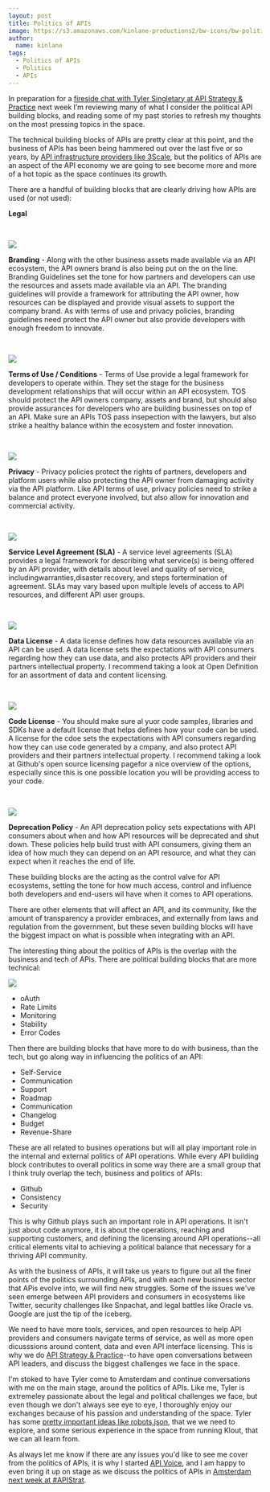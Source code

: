```yaml
---
layout: post
title: Politics of APIs
image: https://s3.amazonaws.com/kinlane-productions2/bw-icons/bw-politics.png
author:
  name: kinlane
tags:
  - Politics of APIs
  - Politics
  - APIs
---
```

In preparation for a [fireside chat with Tyler Singletary at API Strategy & Practice](http://www.apistrategyconference.com/2014Amsterdam/schedule.php) next week I’m reviewing many of what I consider the political API building blocks, and reading some of my past stories to refresh my thoughts on the most pressing topics in the space.

The technical building blocks of APIs are pretty clear at this point, and the business of APIs has been being hammered out over the last five or so years, by [API infrastructure providers like 3Scale](http://bit.ly/13esk6Q), but the politics of APIs are an aspect of the API economy we are going to see become more and more of a hot topic as the space continues its growth.

There are a handful of building blocks that are clearly driving how APIs are used (or not used):

**Legal**

 

![](http://kinlane-productions2.s3.amazonaws.com/api-evangelist-site/building-blocks/bw-brand.png)

**Branding** - Along with the other business assets made available via an API ecosystem, the API owners brand is also being put on the on the line. Branding Guidelines set the tone for how partners and developers can use the resources and assets made available via an API. The branding guidelines will provide a framework for attributing the API owner, how resources can be displayed and provide visual assets to support the company brand. As with terms of use and privacy policies, branding guidelines need protect the API owner but also provide developers with enough freedom to innovate.

  

 

![](http://kinlane-productions2.s3.amazonaws.com/api-evangelist-site/building-blocks/bw-terms-conditions.png)

**Terms of Use / Conditions** - Terms of Use provide a legal framework for developers to operate within. They set the stage for the business development relationships that will occur within an API ecosystem. TOS should protect the API owners company, assets and brand, but should also provide assurances for developers who are building businesses on top of an API. Make sure an APIs TOS pass insepection with the lawyers, but also strike a healthy balance within the ecosystem and foster innovation.

  

 

![](http://kinlane-productions2.s3.amazonaws.com/api-evangelist-site/building-blocks/bw-privacy.png)

**Privacy** - Privacy policies protect the rights of partners, developers and platform users while also protecting the API owner from damaging activity via the API platform. Like API terms of use, privacy policies need to strike a balance and protect everyone involved, but also allow for innovation and commercial activity.

  

 

![](http://kinlane-productions2.s3.amazonaws.com/api-evangelist-site/building-blocks/bw-handshake.jpg)

**Service Level Agreement (SLA)** - A service level agreements (SLA) provides a legal framework for describing what service(s) is being offered by an API provider, with details about level and quality of service, includingwarranties,disaster recovery, and steps fortermination of agreement. SLAs may vary based upon multiple levels of access to API resources, and different API user groups.

  

 

![](http://kinlane-productions2.s3.amazonaws.com/api-evangelist-site/building-blocks/bw-data-license.png)

**Data License** - A data license defines how data resources available via an API can be used. A data license sets the expectations with API consumers regarding how they can use data, and also protects API providers and their partners intellectual property. I recommend taking a look at Open Definition for an assortment of data and content licensing.

  

 

![](http://kinlane-productions2.s3.amazonaws.com/api-evangelist-site/building-blocks/bw-mit-code-license.png)

**Code License** - You should make sure al yuor code samples, libraries and SDKs have a default license that helps defines how your code can be used. A license for the cdoe sets the expectations with API consumers regarding how they can use code generated by a cmpany, and also protect API providers and their partners intellectual property. I recommend taking a look at Github's open source licensing pagefor a nice overview of the options, especially since this is one possible location you will be providing access to your code.

  

 

![](http://kinlane-productions2.s3.amazonaws.com/api-evangelist-site/building-blocks/bw-deprecation.png)

**Deprecation Policy** - An API deprecation policy sets expectations with API consumers about when and how API resources will be deprecated and shut down. These policies help build trust with API consumers, giving them an idea of how much they can depend on an API resource, and what they can expect when it reaches the end of life.

These building blocks are the acting as the control valve for API ecosystems, setting the tone for how much access, control and influence both developers and end-users wil have when it comes to API operations.

There are other elements that will affect an API, and its community, like the amount of transparency a provider embraces, and externally from laws and regulation from the government, but these seven building blocks will have the biggest impact on what is possible when integrating with an API. 

The interesting thing about the politics of APIs is the overlap with the business and tech of APis. There are political building blocks that are more technical:

![](https://s3.amazonaws.com/kinlane-productions2/tech-business-politics-03-2014.png)

*   oAuth
*   Rate Limits
*   Monitoring
*   Stability
*   Error Codes

Then there are building blocks that have more to do with business, than the tech, but go along way in influencing the politics of an API:

*   Self-Service
*   Communication
*   Support
*   Roadmap
*   Communication
*   Changelog
*   Budget
*   Revenue-Share

These are all related to busines operations but will all play important role in the internal and external politics of API operations. While every API building block contributes to overall politics in some way there are a small group that I think truly overlap the tech, business and politics of APIs:

*   Github
*   Consistency
*   Security

This is why Github plays such an important role in API operations. It isn't just about code anymore, it is about the operations, reaching and supporting customers, and defining the licensing around API operations--all critical elements vital to achieving a political balance that necessary for a thriving API community.

As with the business of APIs, it will take us years to figure out all the finer points of the politics surrounding APIs, and with each new business sector that APis evolve into, we will find new struggles. Some of the issues we've seen emerge between API providers and consumers in ecosystems like Twitter, security challenges like Snpachat, and legal battles like Oracle vs. Google are just the tip of the iceberg.  

We need to have more tools, services, and open resources to help API providers and consumers navigate terms of service, as well as more open dicusssions around content, data and even API interface licensing. This is why we do [API Strategy & Practice](http://www.apistrategyconference.com/2014Amsterdam/schedule.php)\--to have open conversations between API leaders, and discuss the biggest challenges we face in the space.

I'm stoked to have Tyler come to Amsterdam and continue conversations with me on the main stage, around the politics of APIs. Like me, Tyler is extremeley passionate about the legal and political challenges we face, but even though we don't always see eye to eye, I thoroughly enjoy our exchanges because of his passion and understanding of the space. Tyler has some [pretty important ideas like robots.json](http://apivoice.com/2013/11/25/early-thoughts-on-robotsjson/), that we we need to explore, and some serious experience in the space from running Klout, that we can all learn from.

As always let me know if there are any issues you'd like to see me cover from the politics of APIs, it is why I started [API Voice](http://apivoice.com), and I am happy to even bring it up on stage as we discuss the politics of APIs in [Amsterdam next week at #APIStrat](http://www.apistrategyconference.com/2014Amsterdam/schedule.php).